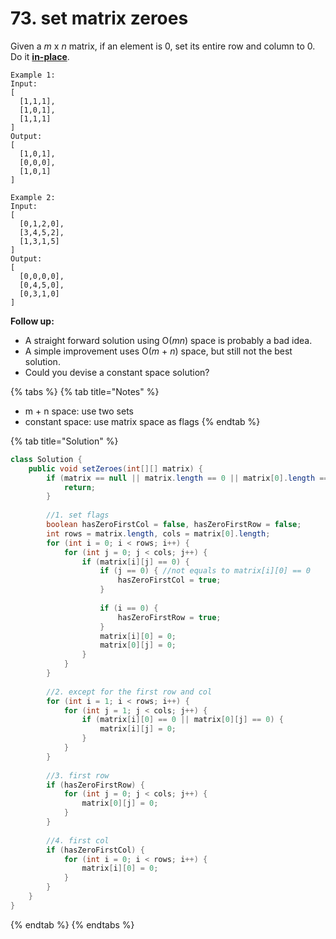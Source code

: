 # 73. set matrix zeroes

Given a _m_ x _n_ matrix, if an element is 0, set its entire row and column to 0. Do it [**in-place**](https://en.wikipedia.org/wiki/In-place_algorithm).

```text
Example 1:
Input: 
[
  [1,1,1],
  [1,0,1],
  [1,1,1]
]
Output: 
[
  [1,0,1],
  [0,0,0],
  [1,0,1]
]

Example 2:
Input: 
[
  [0,1,2,0],
  [3,4,5,2],
  [1,3,1,5]
]
Output: 
[
  [0,0,0,0],
  [0,4,5,0],
  [0,3,1,0]
]
```

**Follow up:**

* A straight forward solution using O\(_mn_\) space is probably a bad idea.
* A simple improvement uses O\(_m_ + _n_\) space, but still not the best solution.
* Could you devise a constant space solution?

{% tabs %}
{% tab title="Notes" %}
* m + n space: use two sets
* constant space: use matrix space as flags
{% endtab %}

{% tab title="Solution" %}
```java
class Solution {
    public void setZeroes(int[][] matrix) {
        if (matrix == null || matrix.length == 0 || matrix[0].length == 0) {
            return;
        }
        
        //1. set flags
        boolean hasZeroFirstCol = false, hasZeroFirstRow = false;
        int rows = matrix.length, cols = matrix[0].length;
        for (int i = 0; i < rows; i++) {
            for (int j = 0; j < cols; j++) {
                if (matrix[i][j] == 0) {
                    if (j == 0) { //not equals to matrix[i][0] == 0
                        hasZeroFirstCol = true;
                    }
                    
                    if (i == 0) {
                        hasZeroFirstRow = true;
                    }
                    matrix[i][0] = 0;
                    matrix[0][j] = 0;
                }
            }
        }
        
        //2. except for the first row and col
        for (int i = 1; i < rows; i++) {
            for (int j = 1; j < cols; j++) {   
                if (matrix[i][0] == 0 || matrix[0][j] == 0) {
                    matrix[i][j] = 0;
                }
            }
        }
        
        //3. first row
        if (hasZeroFirstRow) {
            for (int j = 0; j < cols; j++) {
                matrix[0][j] = 0;
            }
        }
        
        //4. first col
        if (hasZeroFirstCol) {
            for (int i = 0; i < rows; i++) {
                matrix[i][0] = 0;
            }
        }
    }
}
```
{% endtab %}
{% endtabs %}

